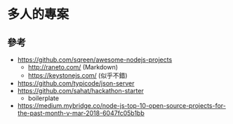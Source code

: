# 多人的專案

## 參考
* https://github.com/sqreen/awesome-nodejs-projects
  * http://raneto.com/ (Markdown)
  * https://keystonejs.com/ (似乎不錯)
* https://github.com/typicode/json-server
* https://github.com/sahat/hackathon-starter
  * boilerplate
* https://medium.mybridge.co/node-js-top-10-open-source-projects-for-the-past-month-v-mar-2018-6047fc05b1bb

